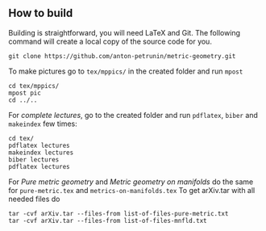 ## How to build

Building is straightforward, you will need LaTeX and Git.
The following command will create a local copy of the source code for you.

`git clone https://github.com/anton-petrunin/metric-geometry.git`

To make pictures go to `tex/mppics/` in the created folder and run `mpost`

`cd tex/mppics/`<br/>
`mpost pic`<br/>
`cd ../..`<br/>

For *complete lectures*, go to the created folder and run `pdflatex`, `biber` and `makeindex` few times:

`cd tex/`<br/>
`pdflatex lectures`<br/>
`makeindex lectures`<br/>
`biber lectures`<br/>
`pdflatex lectures`<br/>

For *Pure metric geometry* and *Metric geometry on manifolds* do the same for `pure-metric.tex` and `metrics-on-manifolds.tex`
To get arXiv.tar with all needed files do

`tar -cvf arXiv.tar --files-from list-of-files-pure-metric.txt`<br/>
`tar -cvf arXiv.tar --files-from list-of-files-mnfld.txt`
